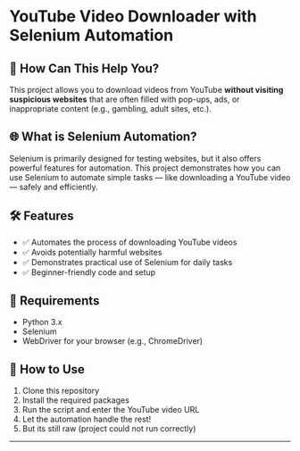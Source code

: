 # YouTube Video Downloader with Selenium Automation

## 🚀 How Can This Help You?

This project allows you to download videos from YouTube **without visiting suspicious websites** that are often filled with pop-ups, ads, or inappropriate content (e.g., gambling, adult sites, etc.).

## 🌐️ What is Selenium Automation?

Selenium is primarily designed for testing websites, but it also offers powerful features for automation. This project demonstrates how you can use Selenium to automate simple tasks — like downloading a YouTube video — safely and efficiently.

## 🛠 Features

- ✅ Automates the process of downloading YouTube videos  
- ✅ Avoids potentially harmful websites  
- ✅ Demonstrates practical use of Selenium for daily tasks  
- ✅ Beginner-friendly code and setup  

## 📌 Requirements

- Python 3.x  
- Selenium  
- WebDriver for your browser (e.g., ChromeDriver)  

## 📂 How to Use

1. Clone this repository  
2. Install the required packages  
3. Run the script and enter the YouTube video URL  
4. Let the automation handle the rest!
5. But its still raw (project could not run correctly)

---

